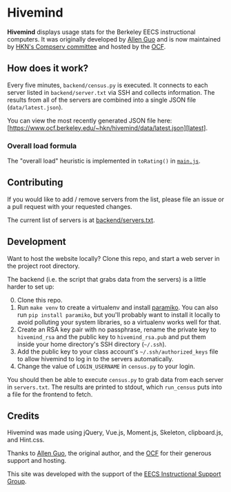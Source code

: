 # Hivemind

**Hivemind** displays usage stats for the Berkeley EECS instructional
computers. It was originally developed by [Allen Guo][allen-guo] and is now
maintained by [HKN's Compserv committee][hkn-compserv] and hosted by the
[OCF][ocf].

[allen-guo]: https://github.com/guoguo12
[hkn-compserv]: https://hkn.eecs.berkeley.edu/about/officers
[ocf]: https://www.ocf.berkeley.edu

## How does it work?

Every five minutes, `backend/census.py` is executed. It connects to each server
listed in `backend/server.txt` via SSH and collects information. The results
from all of the servers are combined into a single JSON file
(`data/latest.json`).

You can view the most recently generated JSON file here:
[https://www.ocf.berkeley.edu/~hkn/hivemind/data/latest.json][latest].

[latest]: https://www.ocf.berkeley.edu/~hkn/hivemind/data/latest.json

### Overall load formula

The "overall load" heuristic is implemented in `toRating()` in
[`main.js`][main-js].

[main-js]: https://github.com/compserv/hivemind/blob/gh-pages/js/main.js

## Contributing

If you would like to add / remove servers from the list, please file
an issue or a pull request with your requested changes.

The current list of servers is at [backend/servers.txt][servers.txt].

[servers.txt]: https://github.com/compserv/hivemind/blob/master/backend/servers.txt

## Development

Want to host the website locally? Clone this repo, and start a web server in
the project root directory.

The backend (i.e. the script that grabs data from the servers) is a little
harder to set up:

0. Clone this repo.
1. Run `make venv` to create a virtualenv and install
   [paramiko](https://pypi.python.org/pypi/paramiko). You can also run `pip install
   paramiko`, but you'll probably want to install it locally to avoid polluting
   your system libraries, so a virtualenv works well for that.
2. Create an RSA key pair with no passphrase, rename the private key to
   `hivemind_rsa` and the public key to `hivemind_rsa.pub` and put them inside
   your home directory's SSH directory (`~/.ssh`).
3. Add the public key to your class account's `~/.ssh/authorized_keys` file to
   allow hivemind to log in to the servers automatically.
4. Change the value of `LOGIN_USERNAME` in `census.py` to your login.

You should then be able to execute `census.py` to grab data from each server in
`servers.txt`. The results are printed to stdout, which `run_census` puts into
a file for the frontend to fetch.


## Credits

Hivemind was made using jQuery, Vue.js, Moment.js, Skeleton, clipboard.js, and Hint.css.

Thanks to [Allen Guo][allen-guo], the original author, and the [OCF][ocf] for their
generous support and hosting.

This site was developed with the support of the [EECS Instructional Support Group][isg].

[isg]: https://inst.eecs.berkeley.edu/ 
